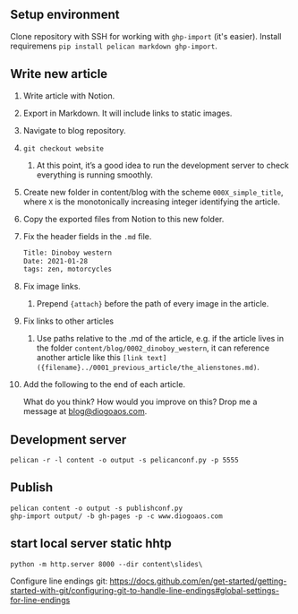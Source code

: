 ## Setup environment

Clone repository with SSH for working with `ghp-import` (it's easier).
Install requiremens `pip install pelican markdown ghp-import`.

## Write new article

1. Write article with Notion. 
2. Export in Markdown. It will include links to static images.
3. Navigate to blog repository.
4. `git checkout website`
    1. At this point, it’s a good idea to run the development server to check everything is running smoothly.
5. Create new folder in content/blog with the scheme `000X_simple_title`, where `X` is the monotonically increasing integer identifying the article.
6. Copy the exported files from Notion to this new folder.
7. Fix the header fields in the `.md` file.
    
    ```bash
    Title: Dinoboy western
    Date: 2021-01-28
    tags: zen, motorcycles
    ```
    
8. Fix image links.
    1. Prepend `{attach}` before the path of every image in the article.
9. Fix links to other articles
    1. Use paths relative to the .md of the article, e.g. if the article lives in the folder `content/blog/0002_dinoboy_western`, it can reference another article like this `[link text]({filename}../0001_previous_article/the_alienstones.md)`.
10. Add the following to the end of each article.
    
    What do you think? How would you improve on this? Drop me a message at [blog@diogoaos.com](mailto:blog@diogoaos.com).
    

## Development server

`pelican -r -l content -o output -s pelicanconf.py -p 5555`

## Publish

```
pelican content -o output -s publishconf.py
ghp-import output/ -b gh-pages -p -c www.diogoaos.com
```

## start local server static hhtp

```
python -m http.server 8000 --dir content\slides\
```



Configure line endings git:
https://docs.github.com/en/get-started/getting-started-with-git/configuring-git-to-handle-line-endings#global-settings-for-line-endings